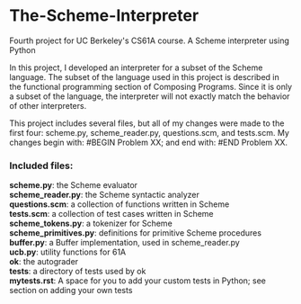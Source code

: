 # The-Scheme-Interpreter
Fourth project for UC Berkeley's CS61A course. A Scheme interpreter using Python

In this project, I developed an interpreter for a subset of the Scheme language. The subset of the language used in this project is described in the functional programming section of Composing Programs. Since it is only a subset of the language, the interpreter will not exactly match the behavior of other interpreters.

This project includes several files, but all of my changes were made to the first four: scheme.py, scheme_reader.py, questions.scm, and tests.scm. My changes begin with: #BEGIN Problem XX; and end with: #END Problem XX.

<h3>Included files:</h3>
    <b>scheme.py</b>: the Scheme evaluator<br/>
    <b>scheme_reader.py</b>: the Scheme syntactic analyzer<br/>
    <b>questions.scm</b>: a collection of functions written in Scheme<br/>
    <b>tests.scm</b>: a collection of test cases written in Scheme<br/>
    <b>scheme_tokens.py</b>: a tokenizer for Scheme<br/>
    <b>scheme_primitives.py</b>: definitions for primitive Scheme procedures<br/>
    <b>buffer.py</b>: a Buffer implementation, used in scheme_reader.py<br/>
    <b>ucb.py</b>: utility functions for 61A<br/>
    <b>ok</b>: the autograder<br/>
    <b>tests</b>: a directory of tests used by ok<br/>
    <b>mytests.rst</b>: A space for you to add your custom tests in Python; see section on adding your own tests
